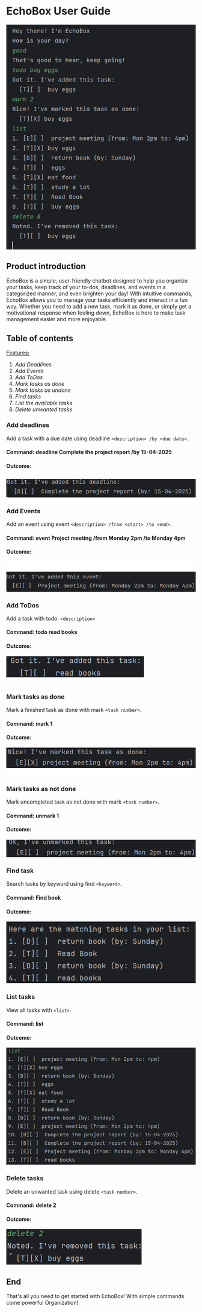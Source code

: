 # **EchoBox User Guide**

![screenshot of EchoBox in action](img.png)

## **Product introduction** 

EchoBox is a simple, user-friendly chatbot designed to help you organize your tasks, keep track of your to-dos, deadlines, and events in a categorized manner, and even brighten your day! With intuitive commands, EchoBox allows you to manage your tasks efficiently and interact in a fun way. Whether you need to add a new task, mark it as done, or simply get a motivational response when feeling down, EchoBox is here to make task management easier and more enjoyable.

## **Table of contents** 

<ins>Features:</ins> 

1. _Add Deadlines_
2. _Add Events_
3. _Add ToDos_
4. _Mark tasks as done_
5. _Mark tasks as undone_
6. _Find tasks_
7. _List the available tasks_
8. _Delete unwanted tasks_

### **Add deadlines** 
Add a task with a due date using deadline `<description> /by <due date>`.

#### Command: deadline Complete the project report /by 15-04-2025
#### Outcome: 
![img_1.png](img_1.png)

### **Add Events** 
Add an event using event `<description> /from <start> /to <end>`.

#### Command: event Project meeting /from Monday 2pm /to Monday 4pm
#### Outcome: 
![img_2.png](img_2.png)

### **Add ToDos** 
Add a task with todo: `<description>`

#### Command: todo read books 
#### Outcome:
![img_3.png](img_3.png)

### **Mark tasks as done** 
Mark a finished task as done with mark `<task number>`.

#### Command: mark 1
#### Outcome:
![img_4.png](img_4.png)

### **Mark tasks as not done** 
Mark uncompleted task as not done with mark `<task number>`.

#### Command: unmark 1
#### Outcome:
![img_5.png](img_5.png)

### **Find task**   
Search tasks by keyword using find `<keyword>`.

#### Command: Find book
#### Outcome: 
![img_6.png](img_6.png)

### **List tasks**   
View all tasks with `<list>`.

#### Command: list
#### Outcome:
![img_7.png](img_7.png)

### **Delete tasks**   
Delete an unwanted task using delete `<task number>`.

#### Command: delete 2
#### Outcome:
![img_8.png](img_8.png)

## **End**
That's all you need to get started with EchoBox! 
With simple commands come powerful Organization!


